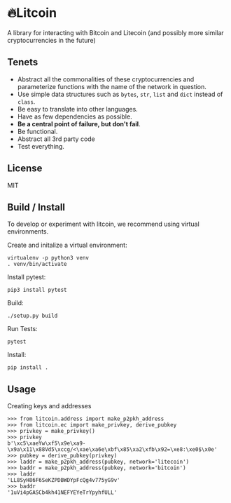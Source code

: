 
# 🔥**Lit**coin
A library for interacting with Bitcoin and Litecoin (and possibly more similar cryptocurrencies in the future)


## Tenets

* Abstract all the commonalities of these cryptocurrencies and parameterize functions with the name of the network in question.
* Use simple data structures such as `bytes`, `str`, `list` and `dict` instead of `class`.
* Be easy to translate into other languages.
* Have as few dependencies as possible.
* **Be a central point of failure, but don't fail**.
* Be functional.
* Abstract all 3rd party code
* Test everything.

## License
MIT

## Build / Install

To develop or experiment with litcoin, we recommend using virtual environments. 

Create and initalize a virtual environment:
```
virtualenv -p python3 venv
. venv/bin/activate
```

Install pytest:
```
pip3 install pytest
```

Build:
```
./setup.py build
```

Run Tests:
```
pytest
```

Install:
```
pip install .
```

## Usage

Creating keys and addresses
```
>>> from litcoin.address import make_p2pkh_address
>>> from litcoin.ec import make_privkey, derive_pubkey
>>> privkey = make_privkey()
>>> privkey
b'\xc5\xaeYw\xf5\x9e\xa9-\x9a\x11\x88Vd5\xccg/<\xae\xa6e\xbf\x85\xa2\xfb\x92=\xe8:\xe0$\x0e'
>>> pubkey = derive_pubkey(privkey)
>>> laddr = make_p2pkh_address(pubkey, network='litecoin')
>>> baddr = make_p2pkh_address(pubkey, network='bitcoin')
>>> laddr
'LL8SyH86F6SeKZPDBWDYpFcQg4v775yG9v'
>>> baddr
'1uVi4pGASCb4kh41NEFYEYeTrYpyhfULL'
```
